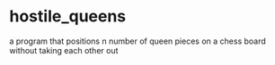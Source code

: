 # hostile_queens
a program that positions n number of queen pieces on a chess board without taking each other out
